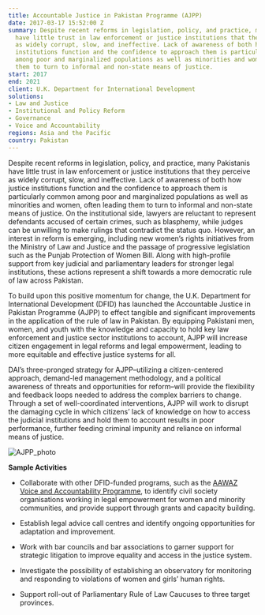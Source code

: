 ```yaml
---
title: Accountable Justice in Pakistan Programme (AJPP)
date: 2017-03-17 15:52:00 Z
summary: Despite recent reforms in legislation, policy, and practice, many Pakistanis
  have little trust in law enforcement or justice institutions that they perceive
  as widely corrupt, slow, and ineffective. Lack of awareness of both how justice
  institutions function and the confidence to approach them is particularly common
  among poor and marginalized populations as well as minorities and women, often leading
  them to turn to informal and non-state means of justice.
start: 2017
end: 2021
client: U.K. Department for International Development
solutions:
- Law and Justice
- Institutional and Policy Reform
- Governance
- Voice and Accountability
regions: Asia and the Pacific
country: Pakistan
---
```


Despite recent reforms in legislation, policy, and practice, many Pakistanis have little trust in law enforcement or justice institutions that they perceive as widely corrupt, slow, and ineffective. Lack of awareness of both how justice institutions function and the confidence to approach them is particularly common among poor and marginalized populations as well as minorities and women, often leading them to turn to informal and non-state means of justice. On the institutional side, lawyers are reluctant to represent defendants accused of certain crimes, such as blasphemy, while judges can be unwilling to make rulings that contradict the status quo. However, an interest in reform is emerging, including new women’s rights initiatives from the Ministry of Law and Justice and the passage of progressive legislation such as the Punjab Protection of Women Bill. Along with high-profile support from key judicial and parliamentary leaders for stronger legal institutions, these actions represent a shift towards a more democratic rule of law across Pakistan.

To build upon this positive momentum for change, the U.K. Department for International Development (DFID) has launched the Accountable Justice in Pakistan Programme (AJPP) to effect tangible and significant improvements in the application of the rule of law in Pakistan. By equipping Pakistani men, women, and youth with the knowledge and capacity to hold key law enforcement and justice sector institutions to account, AJPP will increase citizen engagement in legal reforms and legal empowerment, leading to more equitable and effective justice systems for all.

DAI’s three-pronged strategy for AJPP–utilizing a citizen-centered approach, demand-led management methodology, and a political awareness of threats and opportunities for reform–will provide the flexibility and feedback loops needed to address the complex barriers to change. Through a set of well-coordinated interventions, AJPP will work to disrupt the damaging cycle in which citizens’ lack of knowledge on how to access the judicial institutions and hold them to account results in poor performance, further feeding criminal impunity and reliance on informal means of justice.

![AJPP_photo](/uploads/AJPP_photo)

**Sample Activities**

* Collaborate with other DFID-funded programs, such as the [AAWAZ Voice and Accountability Programme](https://www.dai.com/our-work/projects/pakistan-aawaz-voice-and-accountability-programme), to identify civil society organisations working in legal empowerment for women and minority communities, and provide support through grants and capacity building.

* Establish legal advice call centres and identify ongoing opportunities for adaptation and improvement.

* Work with bar councils and bar associations to garner support for strategic litigation to improve equality and access in the justice system.

* Investigate the possibility of establishing an observatory for monitoring and responding to violations of women and girls’ human rights.

* Support roll-out of Parliamentary Rule of Law Caucuses to three target provinces.
